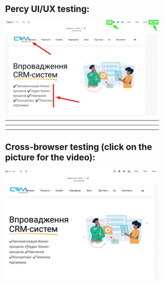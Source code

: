 # Percy UI/UX testing:

![Bug1](https://github.com/SerhiiQAA/PercyTests/blob/main/images/Bug1.png)
___________________
___________
___________

# Cross-browser testing (click on the picture for the video):
![Bug1](https://github.com/SerhiiQAA/PercyTests/blob/main/images/CrossbrowserTest.gif)
